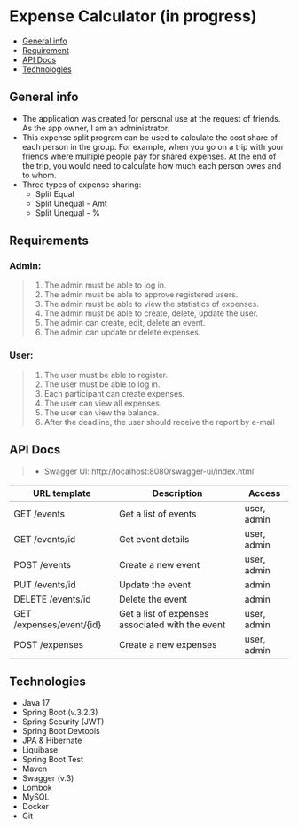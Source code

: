 # Expense Calculator (in progress)

* [General info](#general-info)
* [Requirement](#requirements)
* [API Docs](#api-docs)
* [Technologies](#technologies)

## General info

- The application was created for personal use at the request of friends. As the app owner, I am an administrator.
- This expense split program can be used to calculate the cost share of each person in the group. For example, when you
  go on a trip with your friends where multiple people pay for shared expenses. At the end of the trip, you would need
  to calculate how much each person owes and to whom.
- Three types of expense sharing:
    - Split Equal
    - Split Unequal - Amt
    - Split Unequal - %

## Requirements

### Admin:

> 1. The admin must be able to log in.
> 2. The admin must be able to approve registered users.
> 3. The admin must be able to view the statistics of expenses.
> 4. The admin must be able to create, delete, update the user.
> 5. The admin can create, edit, delete an event.
> 6. The admin can update or delete expenses.

### User:

> 1. The user must be able to register.
> 2. The user must be able to log in.
> 3. Each participant can create expenses.
> 4. The user can view all expenses.
> 5. The user can view the balance.
> 6. After the deadline, the user should receive the report by e-mail

## API Docs

> - Swagger UI: http://localhost:8080/swagger-ui/index.html

| URL template             | Description                                      | Access      |
|--------------------------|--------------------------------------------------|-------------|
| GET /events              | Get a list of events                             | user, admin |
| GET /events/id           | Get event details                                | user, admin |
| POST /events             | Create a new event                               | user, admin |
| PUT /events/id           | Update the event                                 | admin       |
| DELETE /events/id        | Delete the event                                 | admin       |
| GET /expenses/event/{id} | Get a list of expenses associated with the event | user, admin |
| POST /expenses           | Create a new expenses                            | user, admin |

## Technologies

- Java 17
- Spring Boot (v.3.2.3)
- Spring Security (JWT)
- Spring Boot Devtools
- JPA & Hibernate
- Liquibase
- Spring Boot Test
- Maven
- Swagger (v.3)
- Lombok
- MySQL
- Docker
- Git



